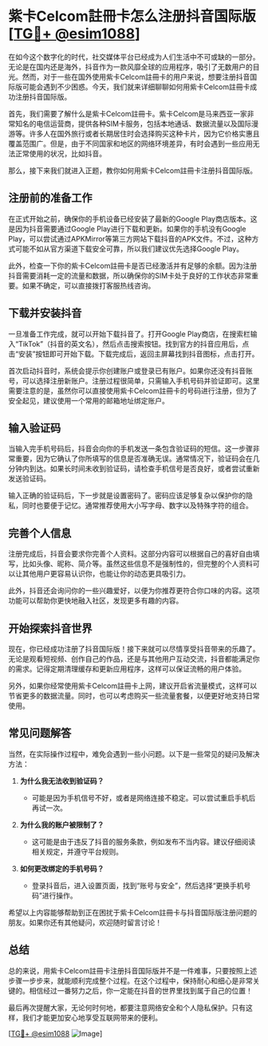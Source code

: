 # 紫卡Celcom註冊卡怎么注册抖音国际版 [[TG💪+ @esim1088](https://t.me/s/esim1088)]

在如今这个数字化的时代，社交媒体平台已经成为人们生活中不可或缺的一部分。无论是在国内还是海外，抖音作为一款风靡全球的应用程序，吸引了无数用户的目光。然而，对于一些在国外使用紫卡Celcom註冊卡的用户来说，想要注册抖音国际版可能会遇到不少困惑。今天，我们就来详细聊聊如何用紫卡Celcom註冊卡成功注册抖音国际版。

首先，我们需要了解什么是紫卡Celcom註冊卡。紫卡Celcom是马来西亚一家非常知名的电信运营商，提供各种SIM卡服务，包括本地通话、数据流量以及国际漫游等。许多人在国外旅行或者长期居住时会选择购买这种卡片，因为它价格实惠且覆盖范围广。但是，由于不同国家和地区的网络环境差异，有时会遇到一些应用无法正常使用的状况，比如抖音。

那么，接下来我们就进入正题，教你如何用紫卡Celcom註冊卡注册抖音国际版。

## 注册前的准备工作

在正式开始之前，确保你的手机设备已经安装了最新的Google Play商店版本。这是因为抖音需要通过Google Play进行下载和更新。如果你的手机没有Google Play，可以尝试通过APKMirror等第三方网站下载抖音的APK文件。不过，这种方式可能不如从官方渠道下载安全可靠，所以我们建议优先选择Google Play。

此外，检查一下你的紫卡Celcom註冊卡是否已经激活并有足够的余额。因为注册抖音需要消耗一定的流量和数据，所以确保你的SIM卡处于良好的工作状态非常重要。如果不确定，可以直接拨打客服热线咨询。

## 下载并安装抖音

一旦准备工作完成，就可以开始下载抖音了。打开Google Play商店，在搜索栏输入“TikTok”（抖音的英文名），然后点击搜索按钮。找到官方的抖音应用后，点击“安装”按钮即可开始下载。下载完成后，返回主屏幕找到抖音图标，点击打开。

首次启动抖音时，系统会提示你创建账户或登录已有账户。如果你还没有抖音账号，可以选择注册新账户。注册过程很简单，只需输入手机号码并验证即可。这里需要注意的是，虽然你可以直接使用紫卡Celcom註冊卡的号码进行注册，但为了安全起见，建议使用一个常用的邮箱地址绑定账户。

## 输入验证码

当输入完手机号码后，抖音会向你的手机发送一条包含验证码的短信。这一步骤非常重要，因为它确认了你所填写的信息是否准确无误。通常情况下，验证码会在几分钟内到达。如果长时间未收到验证码，请检查手机信号是否良好，或者尝试重新发送验证码。

输入正确的验证码后，下一步就是设置密码了。密码应该足够复杂以保护你的隐私，同时也要便于记忆。通常推荐使用大小写字母、数字以及特殊字符的组合。

## 完善个人信息

注册完成后，抖音会要求你完善个人资料。这部分内容可以根据自己的喜好自由填写，比如头像、昵称、简介等。虽然这些信息不是强制性的，但完整的个人资料可以让其他用户更容易认识你，也能让你的动态更具吸引力。

此外，抖音还会询问你的一些兴趣爱好，以便为你推荐更符合你口味的内容。这项功能可以帮助你更快地融入社区，发现更多有趣的内容。

## 开始探索抖音世界

现在，你已经成功注册了抖音国际版！接下来就可以尽情享受抖音带来的乐趣了。无论是观看短视频、创作自己的作品，还是与其他用户互动交流，抖音都能满足你的需求。记得定期清理缓存和更新应用程序，这样可以保证流畅的用户体验。

另外，如果你经常使用紫卡Celcom註冊卡上网，建议开启省流量模式，这样可以节省更多的数据流量。同时，也可以考虑购买一些流量套餐，以便更好地支持日常使用。

## 常见问题解答

当然，在实际操作过程中，难免会遇到一些小问题。以下是一些常见的疑问及解决方法：

1. **为什么我无法收到验证码？**
   - 可能是因为手机信号不好，或者是网络连接不稳定。可以尝试重启手机后再试一次。

2. **为什么我的账户被限制了？**
   - 这可能是由于违反了抖音的服务条款，例如发布不当内容。建议仔细阅读相关规定，并遵守平台规则。

3. **如何更改绑定的手机号码？**
   - 登录抖音后，进入设置页面，找到“账号与安全”，然后选择“更换手机号码”进行操作。

希望以上内容能够帮助到正在困扰于紫卡Celcom註冊卡与抖音国际版注册问题的朋友。如果你还有其他疑问，欢迎随时留言讨论！

## 总结

总的来说，用紫卡Celcom註冊卡注册抖音国际版并不是一件难事，只要按照上述步骤一步步来，就能顺利完成整个过程。在这个过程中，保持耐心和细心是非常关键的。相信经过一番努力之后，你一定能在抖音的世界里找到属于自己的位置！

最后再次提醒大家，无论何时何地，都要注意网络安全和个人隐私保护。只有这样，我们才能更加安心地享受互联网带来的便利。

[[TG💪+ @esim1088](https://t.me/s/esim1088) ![Image](https://i.postimg.cc/4NQfJmqS/Snipaste-2025-05-13-00-14-12.png)]